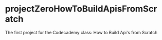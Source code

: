# projectZeroHowToBuildApisFromScratch
The first project for the Codecademy class: How to Build Api's from Scratch
